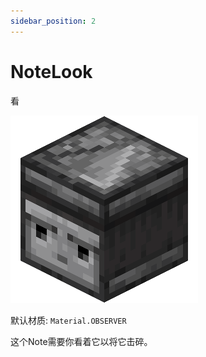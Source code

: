 ```yaml
---
sidebar_position: 2
---
```


# NoteLook
看

![imgsrc](img/Look.png)

默认材质: `Material.OBSERVER`

这个Note需要你看着它以将它击碎。

